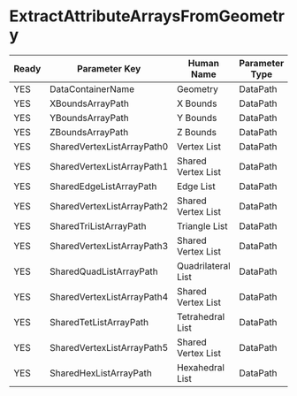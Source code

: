 # ExtractAttributeArraysFromGeometry #

| Ready | Parameter Key | Human Name | Parameter Type | Parameter Class |
|-------|---------------|------------|-----------------|----------------|
| YES | DataContainerName | Geometry | DataPath | DataGroupSelectionParameter |
| YES | XBoundsArrayPath | X Bounds | DataPath | ArrayCreationParameter |
| YES | YBoundsArrayPath | Y Bounds | DataPath | ArrayCreationParameter |
| YES | ZBoundsArrayPath | Z Bounds | DataPath | ArrayCreationParameter |
| YES | SharedVertexListArrayPath0 | Vertex List | DataPath | ArrayCreationParameter |
| YES | SharedVertexListArrayPath1 | Shared Vertex List | DataPath | ArrayCreationParameter |
| YES | SharedEdgeListArrayPath | Edge List | DataPath | ArrayCreationParameter |
| YES | SharedVertexListArrayPath2 | Shared Vertex List | DataPath | ArrayCreationParameter |
| YES | SharedTriListArrayPath | Triangle List | DataPath | ArrayCreationParameter |
| YES | SharedVertexListArrayPath3 | Shared Vertex List | DataPath | ArrayCreationParameter |
| YES | SharedQuadListArrayPath | Quadrilateral List | DataPath | ArrayCreationParameter |
| YES | SharedVertexListArrayPath4 | Shared Vertex List | DataPath | ArrayCreationParameter |
| YES | SharedTetListArrayPath | Tetrahedral List | DataPath | ArrayCreationParameter |
| YES | SharedVertexListArrayPath5 | Shared Vertex List | DataPath | ArrayCreationParameter |
| YES | SharedHexListArrayPath | Hexahedral List | DataPath | ArrayCreationParameter |
